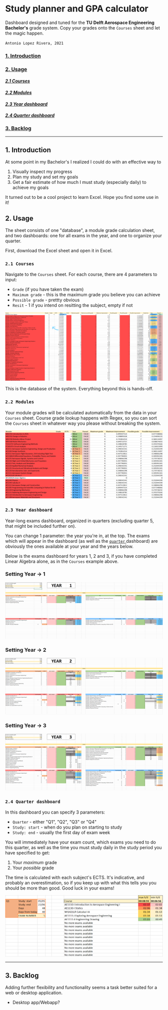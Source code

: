 # Study planner and GPA calculator

Dashboard designed and tuned for the **TU Delft Aerospace Engineering Bachelor's** grade system. Copy your grades onto the `Courses` sheet and let the magic happen.

`Antonio Lopez Rivera, 2021`

### [**1. Introduction**](#1-introduction)

### [**2. Usage**](#2-usage)

#### [_2.1 Courses_](#21-courses)

#### [_2.2 Modules_](#22-modules)

#### [_2.3 Year dashboard_](#23-year-dashboard)

#### [_2.4 Quarter dashboard_](#24-quarter-dashboard)

### [**3. Backlog**](#3-backlog)

---

## 1. Introduction

At some point in my Bachelor's I realized I could do with an effective way to

1. Visually inspect my progress
3. Plan my study and set my goals
2. Get a fair estimate of how much I must study (especially daily) to achieve my goals

It turned out to be a cool project to learn Excel. Hope you find some use in it!

## 2. Usage

The sheet consists of one "database", a module grade calculation sheet, and two dashboards: one for all exams in the year, and one to organize your quarter.

First, download the Excel sheet and open it in Excel.

### `2.1 Courses`

Navigate to the `Courses` sheet. For each course, there are 4 parameters to input:

- `Grade` (if you have taken the exam)
- `Maximum grade` - this is the maximum grade you believe you can achieve
- `Possible grade` - prettty obvious
- `Resit` - 1 if you intend on resitting the subject, empty if not

![alt text](demo/courses.png "Courses")

This is the database of the system. Everything beyond this is hands-off.

### `2.2 Modules`

Your module grades will be calculated automatically from the data in your `Courses` sheet. Course grade lookup happens with Regex, so you can sort the `Courses` sheet in whatever way you please without breaking the system.

![alt text](demo/modules.png "Modules")

### `2.3 Year dashboard`

Year-long exams dashboard, organized in quarters (excluding quarter 5, that might be included further on).

You can change 1 parameter: the year you're in, at the top. The exams which will appear in the dashboard (as well as the [ `quarter` ](#25-dashboard---quarter) dashboard) are obviously the ones available at your year and the years below.

Below is the exams dashboard for years 1, 2 and 3, if you have completed Linear Algebra alone, as in the `Courses` example above.

### Setting Year -> 1
![alt text](demo/exams1.png "No exams passed besides Linear Algebra: year 1")


### Setting Year -> 2
![alt text](demo/exams2.png "No exams passed besides Linear Algebra: year 2")


### Setting Year -> 3
![alt text](demo/exams3.png "No exams passed besides Linear Algebra: year 3")

### `2.4 Quarter dashboard`

In this dashboard you can specify 3 parameters:

- `Quarter` - either "Q1", "Q2", "Q3" or "Q4"
- `Study: start` - when do you plan on starting to study
- `Study: end` - usually the first day of exam week

You will immediately have your exam count, which exams you need to do this quarter, as well as the time you must study daily in the study period you have specified to get: 

1. Your _maximum_ grade 
2. Your _possible_ grade

The time is calculated with each subject's ECTS. It's indicative, and probably an overestimation, so if you keep up with what this tells you you should be more than good. Good luck in your exams!

![alt text](demo/quarter.png "Quarter dashboard")

---

## 3. Backlog
Adding further flexibility and functionality seems a task better suited for a web or desktop application. 

- Desktop app/Webapp?
